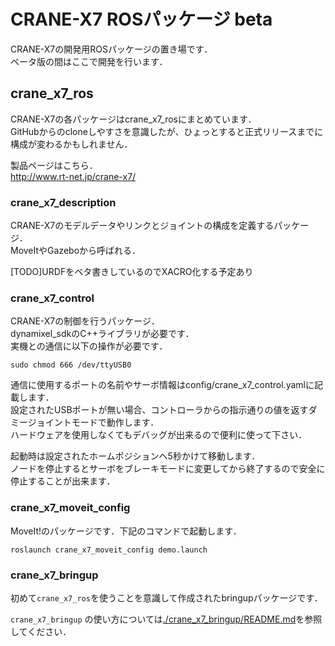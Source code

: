 # CRANE-X7 ROSパッケージ beta

CRANE-X7の開発用ROSパッケージの置き場です．  
ベータ版の間はここで開発を行います．  

## crane_x7_ros

CRANE-X7の各パッケージはcrane_x7_rosにまとめています．   
GitHubからのcloneしやすさを意識したが、ひょっとすると正式リリースまでに構成が変わるかもしれません．  

製品ページはこちら．   
<http://www.rt-net.jp/crane-x7/>   

### crane_x7_description

CRANE-X7のモデルデータやリンクとジョイントの構成を定義するパッケージ．   
MoveItやGazeboから呼ばれる．   

[TODO]URDFをベタ書きしているのでXACRO化する予定あり

### crane_x7_control

CRANE-X7の制御を行うパッケージ．   
dynamixel_sdkのC++ライブラリが必要です．   
実機との通信に以下の操作が必要です．   

`sudo chmod 666 /dev/ttyUSB0`   

通信に使用するポートの名前やサーボ情報はconfig/crane_x7_control.yamlに記載します．   
設定されたUSBポートが無い場合、コントローラからの指示通りの値を返すダミージョイントモードで動作します．   
ハードウェアを使用しなくてもデバッグが出来るので便利に使って下さい．   

起動時は設定されたホームポジションへ5秒かけて移動します．   
ノードを停止するとサーボをブレーキモードに変更してから終了するので安全に停止することが出来ます．   

### crane_x7_moveit_config

MoveIt!のパッケージです．下記のコマンドで起動します．   

`roslaunch crane_x7_moveit_config demo.launch`   

### crane_x7_bringup

初めて`crane_x7_ros`を使うことを意識して作成されたbringupパッケージです．

`crane_x7_bringup` の使い方については[./crane_x7_bringup/README.md](./crane_x7_bringup/README.md)を参照してください．
